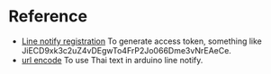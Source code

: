 
# Reference

- [Line notify registration](https://notify-bot.line.me/my/) To generate access token, something like JiECD9xk3c2uZ4vDEgwTo4FrP2Jo066Dme3vNrEAeCe.
- [url encode](http://meyerweb.com/eric/tools/dencoder/) To use Thai text in arduino line notify.
